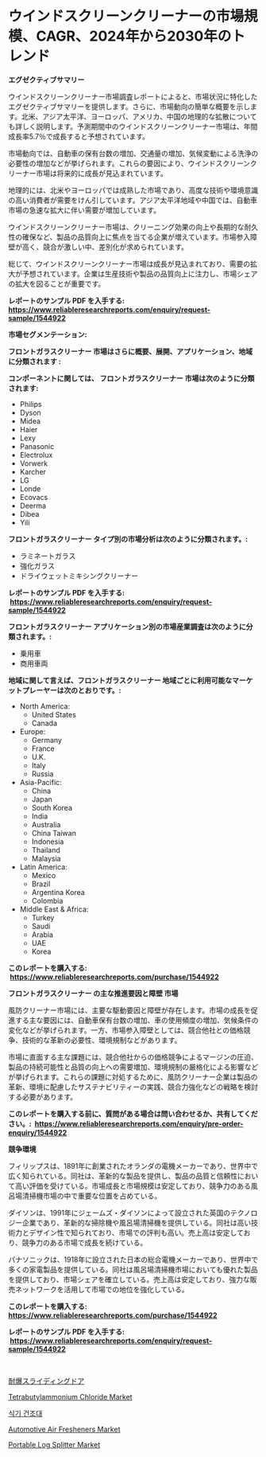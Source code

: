 <p><h1>ウインドスクリーンクリーナーの市場規模、CAGR、2024年から2030年のトレンド</h1></p><p><strong>エグゼクティブサマリー</strong></p>
<p><p>ウインドスクリーンクリーナー市場調査レポートによると、市場状況に特化したエグゼクティブサマリーを提供します。さらに、市場動向の簡単な概要を示します。北米、アジア太平洋、ヨーロッパ、アメリカ、中国の地理的な拡散についても詳しく説明します。予測期間中のウインドスクリーンクリーナー市場は、年間成長率5.7％で成長すると予想されています。</p><p>市場動向では、自動車の保有台数の増加、交通量の増加、気候変動による洗浄の必要性の増加などが挙げられます。これらの要因により、ウインドスクリーンクリーナー市場は将来的に成長が見込まれています。</p><p>地理的には、北米やヨーロッパでは成熟した市場であり、高度な技術や環境意識の高い消費者が需要をけん引しています。アジア太平洋地域や中国では、自動車市場の急速な拡大に伴い需要が増加しています。</p><p>ウインドスクリーンクリーナー市場は、クリーニング効果の向上や長期的な耐久性の確保など、製品の品質向上に焦点を当てる企業が増えています。市場参入障壁が高く、競合が激しい中、差別化が求められています。</p><p>総じて、ウインドスクリーンクリーナー市場は成長が見込まれており、需要の拡大が予想されています。企業は生産技術や製品の品質向上に注力し、市場シェアの拡大を図ることが重要です。</p></p>
<p><strong>レポートのサンプル PDF を入手する: <a href="https://www.reliableresearchreports.com/enquiry/request-sample/1544922">https://www.reliableresearchreports.com/enquiry/request-sample/1544922</a></strong></p>
<p><strong>市場セグメンテーション:</strong></p>
<p><strong> フロントガラスクリーナー 市場はさらに概要、展開、アプリケーション、地域に分類されます :</strong></p>
<p><strong>コンポーネントに関しては、 フロントガラスクリーナー 市場は次のように分類されます: &nbsp;</strong></p>
<p><ul><li>Philips</li><li>Dyson</li><li>Midea</li><li>Haier</li><li>Lexy</li><li>Panasonic</li><li>Electrolux</li><li>Vorwerk</li><li>Karcher</li><li>LG</li><li>Londe</li><li>Ecovacs</li><li>Deerma</li><li>Dibea</li><li>Yili</li></ul></p>
<p><strong> フロントガラスクリーナー タイプ別の市場分析は次のように分類されます。:</strong></p>
<p><ul><li>ラミネートガラス</li><li>強化ガラス</li><li>ドライウェットミキシングクリーナー</li></ul></p>
<p><strong>レポートのサンプル PDF を入手する: &nbsp;<a href="https://www.reliableresearchreports.com/enquiry/request-sample/1544922">https://www.reliableresearchreports.com/enquiry/request-sample/1544922</a></strong></p>
<p><strong> フロントガラスクリーナー アプリケーション別の市場産業調査は次のように分類されます。:</strong></p>
<p><ul><li>乗用車</li><li>商用車両</li></ul></p>
<p><strong>地域に関して言えば、フロントガラスクリーナー 地域ごとに利用可能なマーケットプレーヤーは次のとおりです。:</strong></p>
<p><ul>
    <li>
        North America:
        <ul>
            <li>United States</li>
            <li>Canada</li>
        </ul>
    </li>
    <li>
        Europe:
        <ul>
            <li>Germany</li>
            <li>France</li>
            <li>U.K.</li>
            <li>Italy</li>
            <li>Russia</li>
        </ul>
    </li>
    <li>
        Asia-Pacific:
        <ul>
            <li>China</li>
            <li>Japan</li>
            <li>South Korea</li>
            <li>India</li>
            <li>Australia</li>
            <li>China Taiwan</li>
            <li>Indonesia</li>
            <li>Thailand</li>
            <li>Malaysia</li>
        </ul>
    </li>
    <li>
        Latin America:
        <ul>
            <li>Mexico</li>
            <li>Brazil</li>
            <li>Argentina Korea</li>
            <li>Colombia</li>
        </ul>
    </li>
    <li>
        Middle East & Africa:
        <ul>
            <li>Turkey</li>
            <li>Saudi</li>
            <li>Arabia</li>
            <li>UAE</li>
            <li>Korea</li>
        </ul>
    </li>
    </ul></p>
<p><strong>このレポートを購入する: &nbsp;<a href="https://www.reliableresearchreports.com/purchase/1544922">https://www.reliableresearchreports.com/purchase/1544922</a></strong></p>
<p><strong>フロントガラスクリーナー の主な推進要因と障壁 市場</strong></p>
<p><p>風防クリーナー市場には、主要な駆動要因と障壁が存在します。市場の成長を促進する主な要因には、自動車保有台数の増加、車の使用頻度の増加、気候条件の変化などが挙げられます。一方、市場参入障壁としては、競合他社との価格競争、技術的な革新の必要性、環境規制などがあります。</p><p>市場に直面する主な課題には、競合他社からの価格競争によるマージンの圧迫、製品の持続可能性と品質の向上への需要増加、環境規制の厳格化による影響などが挙げられます。これらの課題に対処するために、風防クリーナー企業は製品の革新、環境に配慮したサステナビリティーの実践、競合力強化などの戦略を検討する必要があります。</p></p>
<p><strong>このレポートを購入する前に、質問がある場合は問い合わせるか、共有してください。:&nbsp; <a href="https://www.reliableresearchreports.com/enquiry/pre-order-enquiry/1544922">https://www.reliableresearchreports.com/enquiry/pre-order-enquiry/1544922</a></strong></p>
<p><strong>競争環境</strong></p>
<p><p>フィリップスは、1891年に創業されたオランダの電機メーカーであり、世界中で広く知られている。同社は、革新的な製品を提供し、製品の品質と信頼性において高い評価を受けている。市場成長と市場規模は安定しており、競争力のある風呂場清掃機市場の中で重要な位置を占めている。</p><p>ダイソンは、1991年にジェームズ・ダイソンによって設立された英国のテクノロジー企業であり、革新的な掃除機や風呂場清掃機を提供している。同社は高い技術力とデザイン性で知られており、市場での評判も高い。売上高は安定しており、競争力のある市場で成長を続けている。</p><p>パナソニックは、1918年に設立された日本の総合電機メーカーであり、世界中で多くの家電製品を提供している。同社は風呂場清掃機市場においても優れた製品を提供しており、市場シェアを確立している。売上高は安定しており、強力な販売ネットワークを活用して市場での地位を強化している。</p></p>
<p><strong>このレポートを購入する: &nbsp; <a href="https://www.reliableresearchreports.com/purchase/1544922">https://www.reliableresearchreports.com/purchase/1544922</a></strong></p>
<p><strong>レポートのサンプル PDF を入手する: &nbsp;<a href="https://www.reliableresearchreports.com/enquiry/request-sample/1544922">https://www.reliableresearchreports.com/enquiry/request-sample/1544922</a></strong><strong></strong></p>
<p>&nbsp;</p>
<p><p><a href="https://github.com/joaejkdzgyljvo6/Market-Research-Report-List-1/blob/main/575667713791.md">耐爆スライディングドア</a></p><p><a href="https://scarlet-rocket-c63.notion.site/Tetrabutylammonium-Chloride-Market-Research-Report-Forecasted-for-Period-from-2024-2031-by-Market-304cbdbee1c743ca90cc64305dc81785">Tetrabutylammonium Chloride Market</a></p><p><a href="https://github.com/Maeennan456456/Market-Research-Report-List-1/blob/main/407629312749.md">식기 건조대</a></p><p><a href="https://issuu.com/reportprime-2/docs/automotive-air-fresheners-market-size-2030.pptx">Automotive Air Fresheners Market</a></p><p><a href="https://view.publitas.com/reportprime-1/portable-log-splitter-market-offer-valuable-insights-into-market-size-market-share-market-trends-and-projections-spanning-from-2024-to-2031/">Portable Log Splitter Market</a></p></p>